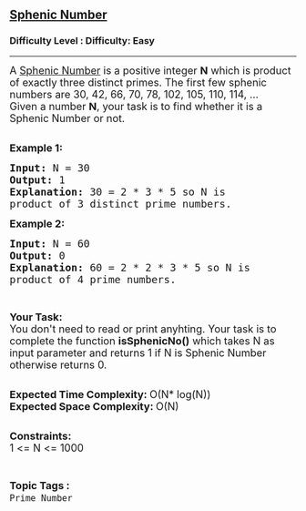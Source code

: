 <h2><a href="https://www.geeksforgeeks.org/problems/sphenic-number5922/1?page=8&status=unsolved&sortBy=accuracy">Sphenic Number</a></h2><h3>Difficulty Level : Difficulty: Easy</h3><hr><div class="problems_problem_content__Xm_eO"><p><span style="font-size:18px">A&nbsp;<a href="https://en.wikipedia.org/wiki/Sphenic_number">Sphenic Number</a>&nbsp;is a positive integer <strong>N</strong>&nbsp;which is product of exactly three distinct primes. The first few sphenic numbers are 30, 42, 66, 70, 78, 102, 105, 110, 114, …<br>
Given a number <strong>N</strong>, your task is to find whether it is a Sphenic Number or not.</span><br>
&nbsp;</p>

<p><span style="font-size:18px"><strong>Example 1:</strong></span></p>

<pre><span style="font-size:18px"><strong>Input: </strong>N = 30
<strong>Output: </strong>1
<strong>Explanation: </strong>30 = 2 * 3 * 5 so N is 
product of 3 distinct prime numbers.</span>
</pre>

<p><span style="font-size:18px"><strong>Example 2:</strong></span></p>

<pre><span style="font-size:18px"><strong>Input: </strong>N = 60
<strong>Output: </strong>0
<strong>Explanation: </strong>60 = 2 * 2 * 3 * 5 so N is
product of 4 prime numbers.</span>
</pre>

<p>&nbsp;</p>

<p><span style="font-size:18px"><strong>Your Task:</strong><br>
You don't need to read or print anyhting. Your task is to complete the function&nbsp;<strong>isSphenicNo()</strong>&nbsp;which takes N as input parameter and returns 1 if N is Sphenic Number otherwise returns 0.</span><br>
&nbsp;</p>

<p><span style="font-size:18px"><strong>Expected Time Complexity:&nbsp;</strong>O(N* log(N))<br>
<strong>Expected Space Complexity:&nbsp;</strong>O(N)</span><br>
&nbsp;</p>

<p><span style="font-size:18px"><strong>Constraints:</strong><br>
1 &lt;= N &lt;= 1000</span></p>
</div><br><p><span style=font-size:18px><strong>Topic Tags : </strong><br><code>Prime Number</code>&nbsp;